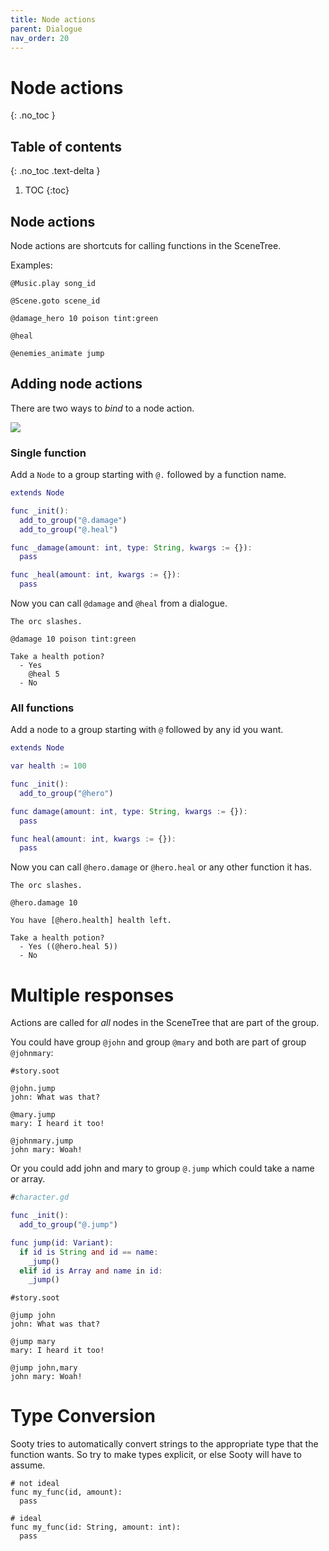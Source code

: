 ```yaml
---
title: Node actions
parent: Dialogue
nav_order: 20
---
```


# Node actions
{: .no_toc }

## Table of contents
{: .no_toc .text-delta }

1. TOC
{:toc}

## Node actions
Node actions are shortcuts for calling functions in the SceneTree.

Examples:
```
@Music.play song_id

@Scene.goto scene_id

@damage_hero 10 poison tint:green

@heal

@enemies_animate jump
```

## Adding node actions
There are two ways to *bind* to a node action.

![](/node_action_groups.png)

### Single function
Add a `Node` to a group starting with `@.` followed by a function name.
```gd
extends Node

func _init():
  add_to_group("@.damage")
  add_to_group("@.heal")

func _damage(amount: int, type: String, kwargs := {}):
  pass

func _heal(amount: int, kwargs := {}):
  pass
```
Now you can call `@damage` and `@heal` from a dialogue.
```
The orc slashes.

@damage 10 poison tint:green

Take a health potion?
  - Yes
    @heal 5
  - No
```

### All functions
Add a node to a group starting with `@` followed by any id you want.
```gd
extends Node

var health := 100

func _init():
  add_to_group("@hero")

func damage(amount: int, type: String, kwargs := {}):
  pass

func heal(amount: int, kwargs := {}):
  pass
```
Now you can call `@hero.damage` or `@hero.heal` or any other function it has.
```
The orc slashes.

@hero.damage 10

You have [@hero.health] health left.

Take a health potion?
  - Yes ((@hero.heal 5))
  - No
```

# Multiple responses

Actions are called for *all* nodes in the SceneTree that are part of the group.

You could have group `@john` and group `@mary` and both are part of group `@johnmary`:

```
#story.soot

@john.jump
john: What was that?

@mary.jump
mary: I heard it too!

@johnmary.jump
john mary: Woah!
```

Or you could add john and mary to group `@.jump` which could take a name or array.

```gd
#character.gd

func _init():
  add_to_group("@.jump")

func jump(id: Variant):
  if id is String and id == name:
    _jump()
  elif id is Array and name in id:
    _jump()
```
```
#story.soot

@jump john
john: What was that?

@jump mary
mary: I heard it too!

@jump john,mary
john mary: Woah!
```

# Type Conversion
Sooty tries to automatically convert strings to the appropriate type that the function wants. So try to make types explicit, or else Sooty will have to assume.

```
# not ideal
func my_func(id, amount):
  pass

# ideal
func my_func(id: String, amount: int):
  pass
```
